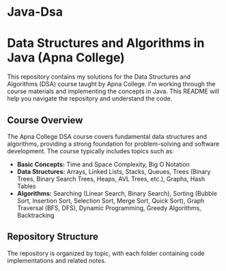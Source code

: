 # Java-Dsa
# Data Structures and Algorithms in Java (Apna College)

This repository contains my solutions for the Data Structures and Algorithms (DSA) course taught by Apna College.  I'm working through the course materials and implementing the concepts in Java.  This README will help you navigate the repository and understand the code.

## Course Overview

The Apna College DSA course covers fundamental data structures and algorithms, providing a strong foundation for problem-solving and software development.  The course typically includes topics such as:

* **Basic Concepts:** Time and Space Complexity, Big O Notation
* **Data Structures:** Arrays, Linked Lists, Stacks, Queues, Trees (Binary Trees, Binary Search Trees, Heaps, AVL Trees, etc.), Graphs, Hash Tables
* **Algorithms:** Searching (Linear Search, Binary Search), Sorting (Bubble Sort, Insertion Sort, Selection Sort, Merge Sort, Quick Sort), Graph Traversal (BFS, DFS), Dynamic Programming, Greedy Algorithms, Backtracking

## Repository Structure

The repository is organized by topic, with each folder containing code implementations and related notes.
